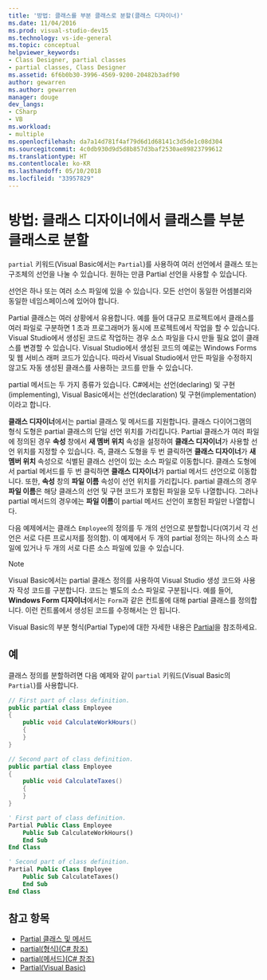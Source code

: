 ```yaml
---
title: '방법: 클래스를 부분 클래스로 분할(클래스 디자이너)'
ms.date: 11/04/2016
ms.prod: visual-studio-dev15
ms.technology: vs-ide-general
ms.topic: conceptual
helpviewer_keywords:
- Class Designer, partial classes
- partial classes, Class Designer
ms.assetid: 6f6b0b30-3996-4569-9200-20482b3adf90
author: gewarren
ms.author: gewarren
manager: douge
dev_langs:
- CSharp
- VB
ms.workload:
- multiple
ms.openlocfilehash: da7a14d781f4af79d6d1d68141c3d5de1c08d304
ms.sourcegitcommit: 4c0db930d9d5d8b857d3baf2530ae89823799612
ms.translationtype: HT
ms.contentlocale: ko-KR
ms.lasthandoff: 05/10/2018
ms.locfileid: "33957829"
---
```

# <a name="how-to-split-a-class-into-partial-classes-in-class-designer"></a>방법: 클래스 디자이너에서 클래스를 부분 클래스로 분할

`partial` 키워드(Visual Basic에서는 `Partial`)를 사용하여 여러 선언에서 클래스 또는 구조체의 선언을 나눌 수 있습니다. 원하는 만큼 Partial 선언을 사용할 수 있습니다.

선언은 하나 또는 여러 소스 파일에 있을 수 있습니다. 모든 선언이 동일한 어셈블리와 동일한 네임스페이스에 있어야 합니다.

Partial 클래스는 여러 상황에서 유용합니다. 예를 들어 대규모 프로젝트에서 클래스를 여러 파일로 구분하면 1 초과 프로그래머가 동시에 프로젝트에서 작업을 할 수 있습니다. Visual Studio에서 생성된 코드로 작업하는 경우 소스 파일을 다시 만들 필요 없이 클래스를 변경할 수 있습니다. Visual Studio에서 생성된 코드의 예로는 Windows Forms 및 웹 서비스 래퍼 코드가 있습니다. 따라서 Visual Studio에서 만든 파일을 수정하지 않고도 자동 생성된 클래스를 사용하는 코드를 만들 수 있습니다.

partial 메서드는 두 가지 종류가 있습니다. C#에서는 선언(declaring) 및 구현(implementing), Visual Basic에서는 선언(declaration) 및 구현(implementation)이라고 합니다.

**클래스 디자이너**에서는 partial 클래스 및 메서드를 지원합니다. 클래스 다이어그램의 형식 도형은 partial 클래스의 단일 선언 위치를 가리킵니다. Partial 클래스가 여러 파일에 정의된 경우 **속성** 창에서 **새 멤버 위치** 속성을 설정하여 **클래스 디자이너**가 사용할 선언 위치를 지정할 수 있습니다. 즉, 클래스 도형을 두 번 클릭하면 **클래스 디자이너**가 **새 멤버 위치** 속성으로 식별된 클래스 선언이 있는 소스 파일로 이동합니다. 클래스 도형에서 partial 메서드를 두 번 클릭하면 **클래스 디자이너**가 partial 메서드 선언으로 이동합니다. 또한, **속성** 창의 **파일 이름** 속성이 선언 위치를 가리킵니다. partial 클래스의 경우 **파일 이름**은 해당 클래스의 선언 및 구현 코드가 포함된 파일을 모두 나열합니다. 그러나 partial 메서드의 경우에는 **파일 이름**이 partial 메서드 선언이 포함된 파일만 나열합니다.

다음 예제에서는 클래스 `Employee`의 정의를 두 개의 선언으로 분할합니다(여기서 각 선언은 서로 다른 프로시저를 정의함). 이 예제에서 두 개의 partial 정의는 하나의 소스 파일에 있거나 두 개의 서로 다른 소스 파일에 있을 수 있습니다.

> [!NOTE]
> Visual Basic에서는 partial 클래스 정의를 사용하여 Visual Studio 생성 코드와 사용자 작성 코드를 구분합니다. 코드는 별도의 소스 파일로 구분됩니다. 예를 들어, **Windows Form 디자이너**에서는 `Form`과 같은 컨트롤에 대해 partial 클래스를 정의합니다. 이런 컨트롤에서 생성된 코드를 수정해서는 안 됩니다.

Visual Basic의 부분 형식(Partial Type)에 대한 자세한 내용은 [Partial](/dotnet/visual-basic/language-reference/modifiers/partial)을 참조하세요.

## <a name="example"></a>예

클래스 정의를 분할하려면 다음 예제와 같이 `partial` 키워드(Visual Basic의 `Partial`)를 사용합니다.

```csharp
// First part of class definition.
public partial class Employee
{
    public void CalculateWorkHours()
    {
    }
}

// Second part of class definition.
public partial class Employee
{
    public void CalculateTaxes()
    {
    }
}
```

```vb
' First part of class definition.
Partial Public Class Employee
    Public Sub CalculateWorkHours()
    End Sub
End Class

' Second part of class definition.
Partial Public Class Employee
    Public Sub CalculateTaxes()
    End Sub
End Class
```

## <a name="see-also"></a>참고 항목

- [Partial 클래스 및 메서드](/dotnet/csharp/programming-guide/classes-and-structs/partial-classes-and-methods)
- [partial(형식)(C# 참조)](/dotnet/csharp/language-reference/keywords/partial-type)
- [partial(메서드)(C# 참조)](/dotnet/csharp/language-reference/keywords/partial-method)
- [Partial(Visual Basic)](/dotnet/visual-basic/language-reference/modifiers/partial)